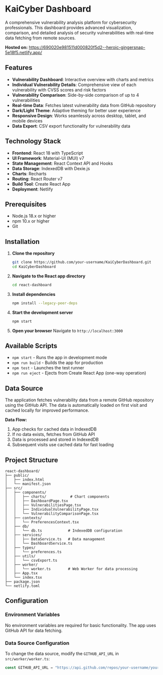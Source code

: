 # KaiCyber Dashboard

A comprehensive vulnerability analysis platform for cybersecurity professionals. This dashboard provides advanced visualization, comparison, and detailed analysis of security vulnerabilities with real-time data fetching from remote sources.


**Hosted on:** https://690020e981511d000820f5d2--heroic-gingersnap-5e18f5.netlify.app/

## Features

- **Vulnerability Dashboard**: Interactive overview with charts and metrics
- **Individual Vulnerability Details**: Comprehensive view of each vulnerability with CVSS scores and risk factors
- **Vulnerability Comparison**: Side-by-side comparison of up to 4 vulnerabilities
- **Real-time Data**: Fetches latest vulnerability data from GitHub repository
- **Dark/Light Theme**: Adaptive theming for better user experience
- **Responsive Design**: Works seamlessly across desktop, tablet, and mobile devices
- **Data Export**: CSV export functionality for vulnerability data

## Technology Stack

- **Frontend**: React 18 with TypeScript
- **UI Framework**: Material-UI (MUI) v7
- **State Management**: React Context API and Hooks
- **Data Storage**: IndexedDB with Dexie.js
- **Charts**: Recharts
- **Routing**: React Router v7
- **Build Tool**: Create React App
- **Deployment**: Netlify

## Prerequisites

- Node.js 18.x or higher
- npm 10.x or higher
- Git

## Installation

1. **Clone the repository**
   ```bash
   git clone https://github.com/your-username/KaiCyberDashboard.git
   cd KaiCyberDashboard
   ```

2. **Navigate to the React app directory**
   ```bash
   cd react-dashboard
   ```

3. **Install dependencies**
   ```bash
   npm install --legacy-peer-deps
   ```

4. **Start the development server**
   ```bash
   npm start
   ```

5. **Open your browser**
   Navigate to `http://localhost:3000`

## Available Scripts

- `npm start` - Runs the app in development mode
- `npm run build` - Builds the app for production
- `npm test` - Launches the test runner
- `npm run eject` - Ejects from Create React App (one-way operation)

## Data Source

The application fetches vulnerability data from a remote GitHub repository using the GitHub API. The data is automatically loaded on first visit and cached locally for improved performance.

**Data Flow:**
1. App checks for cached data in IndexedDB
2. If no data exists, fetches from GitHub API
3. Data is processed and stored in IndexedDB
4. Subsequent visits use cached data for fast loading

## Project Structure

```
react-dashboard/
├── public/
│   ├── index.html
│   └── manifest.json
├── src/
│   ├── components/
│   │   ├── charts/           # Chart components
│   │   ├── DashboardPage.tsx
│   │   ├── VulnerabilitiesPage.tsx
│   │   ├── IndividualVulnerabilityPage.tsx
│   │   └── VulnerabilityComparisonPage.tsx
│   ├── contexts/
│   │   └── PreferencesContext.tsx
│   ├── db/
│   │   └── db.ts            # IndexedDB configuration
│   ├── services/
│   │   ├── DataService.ts   # Data management
│   │   └── DashboardService.ts
│   ├── types/
│   │   └── preferences.ts
│   ├── utils/
│   │   └── csvExport.ts
│   ├── worker/
│   │   └── worker.ts        # Web Worker for data processing
│   ├── App.tsx
│   └── index.tsx
├── package.json
└── netlify.toml
```

## Configuration

### Environment Variables

No environment variables are required for basic functionality. The app uses GitHub API for data fetching.

### Data Source Configuration

To change the data source, modify the `GITHUB_API_URL` in `src/worker/worker.ts`:

```typescript
const GITHUB_API_URL = "https://api.github.com/repos/your-username/your-repo/contents/your-data-file.json";
```